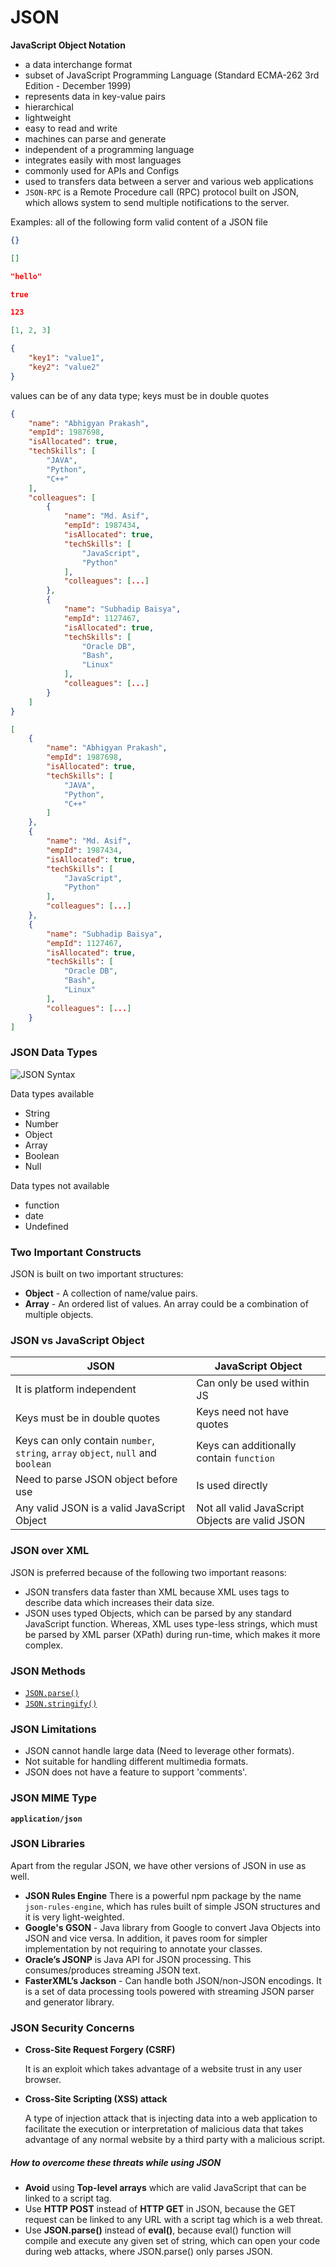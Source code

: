 # JSON

**JavaScript Object Notation**

- a data interchange format
- subset of JavaScript Programming Language (Standard ECMA-262 3rd Edition - December 1999)
- represents data in key-value pairs
- hierarchical
- lightweight
- easy to read and write
- machines can parse and generate
- independent of a programming language
- integrates easily with most languages
- commonly used for APIs and Configs
- used to transfers data between a server and various web applications
- `JSON-RPC` is a Remote Procedure call (RPC) protocol built on JSON, which allows system to send multiple notifications to the server.

Examples: all of the following form valid content of a JSON file

```json
{}
```

```json
[]
```

```json
"hello"
```

```json
true
```

```json
123
```

```json
[1, 2, 3]
```

```json
{
    "key1": "value1",
    "key2": "value2"
}
```

values can be of any data type; keys must be in double quotes

```json
{
    "name": "Abhigyan Prakash",
    "empId": 1987698,
    "isAllocated": true,
    "techSkills": [
        "JAVA",
        "Python",
        "C++"
    ],
    "colleagues": [
        {
            "name": "Md. Asif",
            "empId": 1987434,
            "isAllocated": true,
            "techSkills": [
                "JavaScript",
                "Python"
            ],
            "colleagues": [...]
        },
        {
            "name": "Subhadip Baisya",
            "empId": 1127467,
            "isAllocated": true,
            "techSkills": [
                "Oracle DB",
                "Bash",
                "Linux"
            ],
            "colleagues": [...]
        }
    ]
}
```

```json
[
    {
        "name": "Abhigyan Prakash",
        "empId": 1987698,
        "isAllocated": true,
        "techSkills": [
            "JAVA",
            "Python",
            "C++"
        ]
    },
    {
        "name": "Md. Asif",
        "empId": 1987434,
        "isAllocated": true,
        "techSkills": [
            "JavaScript",
            "Python"
        ],
        "colleagues": [...]
    },
    {
        "name": "Subhadip Baisya",
        "empId": 1127467,
        "isAllocated": true,
        "techSkills": [
            "Oracle DB",
            "Bash",
            "Linux"
        ],
        "colleagues": [...]
    }
]
```



### JSON Data Types

![JSON Syntax](images/6970_Json_Syntax.jpeg)

Data types available

- String
- Number
- Object
- Array
- Boolean
- Null

Data types not available

- function
- date
- Undefined

### Two Important Constructs

JSON is built on two important structures:

- **Object** - A collection of name/value pairs.
- **Array** - An ordered list of values. An array could be a combination of multiple objects.

### JSON vs JavaScript Object

| JSON                                                         | JavaScript Object                               |
| ------------------------------------------------------------ | ----------------------------------------------- |
| It is platform independent                                   | Can only be used within JS                      |
| Keys must be in double quotes                                | Keys need not have quotes                       |
| Keys can only contain `number`,  `string`, `array`  `object`, `null` and `boolean` | Keys can additionally contain `function`        |
| Need to parse JSON object before use                         | Is used directly                                |
| Any valid JSON is a valid JavaScript Object                  | Not all valid JavaScript Objects are valid JSON |

### JSON over XML

JSON is preferred because of the following two important reasons:

- JSON transfers data faster than XML because XML uses tags to describe data which increases their data size.
- JSON uses typed Objects, which can be parsed by any standard JavaScript function. Whereas, XML uses type-less strings, which must be parsed by XML parser (XPath) during run-time, which makes it more complex.

### JSON Methods

- [`JSON.parse()`](https://developer.mozilla.org/en-US/docs/Web/JavaScript/Reference/Global_Objects/JSON/parse)
- [`JSON.stringify()`]()

### JSON Limitations

- JSON cannot handle large data (Need to leverage other formats).
- Not suitable for handling different multimedia formats.
- JSON does not have a feature to support 'comments'.

### JSON MIME Type

**`application/json`**

### JSON Libraries

Apart from the regular JSON, we have other versions of JSON in use as well.

- **JSON Rules Engine** There is a powerful npm package by the name `json-rules-engine`, which has rules built of simple JSON structures and it is very light-weighted.
- **Google's GSON** - Java library from Google to convert Java Objects into JSON and vice versa. In addition, it paves room for simpler implementation by not requiring to annotate your classes.
- **Oracle’s JSONP** is Java API for JSON processing. This consumes/produces streaming JSON text.
- **FasterXML’s Jackson** - Can handle both JSON/non-JSON encodings. It is a set of data processing tools powered with streaming JSON parser and generator library.

### JSON Security Concerns

- **Cross-Site Request Forgery (CSRF)**

  It is an exploit which takes advantage of a website trust in any user browser.

- **Cross-Site Scripting (XSS) attack**

  A type of injection attack that is injecting data into a web application to facilitate the execution or interpretation of malicious data that takes advantage of any normal website by a third party with a malicious script.

##### How to overcome these threats while using JSON

- **Avoid** using **Top-level arrays** which are valid JavaScript that can be linked to a script tag.
- Use **HTTP POST** instead of **HTTP GET** in JSON, because the GET request can be linked to any URL with a script tag which is a web threat.
- Use **JSON.parse()** instead of **eval()**, because eval() function will compile and execute any given set of string, which can open your code during web attacks, where JSON.parse() only parses JSON.